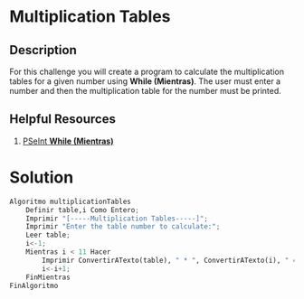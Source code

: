 # Multiplication Tables

## Description

For this challenge you will create a program to calculate the multiplication tables for a given number using **While (Mientras)**. The user must enter a number and then the multiplication table for the number must be printed.

## Helpful Resources

1. [PSeInt **While (Mientras)**](https://www.youtube.com/watch?v=Cea0bywr7-w&ab_channel=THESEGARED)

# Solution
```python
Algoritmo multiplicationTables
	Definir table,i Como Entero;
	Imprimir "[-----Multiplication Tables-----]";
	Imprimir "Enter the table number to calculate:";
	Leer table;
	i<-1;
	Mientras i < 11 Hacer
		Imprimir ConvertirATexto(table), " * ", ConvertirATexto(i), " = ", ConvertirATexto(table*i);
		i<-i+1;
	FinMientras	
FinAlgoritmo
```